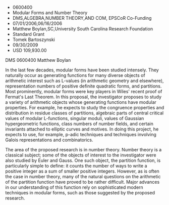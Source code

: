 
* 0600400
* Modular Forms and Number Theory
* DMS,ALGEBRA,NUMBER THEORY,AND COM, EPSCoR Co-Funding
* 07/01/2006,06/16/2006
* Matthew Boylan,SC,University South Carolina Research Foundation
* Standard Grant
* Tomek Bartoszynski
* 09/30/2009
* USD 109,930.00

DMS 0600400 Matthew Boylan

In the last few decades, modular forms have been studied intensely. They
naturally occur as generating functions for many diverse objects of arithmetic
interest such as L-values (in arithmetic geometry and elsewhere), representation
numbers of positive definite quadratic forms, and partitions. Most prominently,
modular forms were key players in Wiles' recent proof of Fermat's Last Theorem.
In this proposal, the investigator proposes to study a variety of arithmetic
objects whose generating functions have modular properties. For example, he
expects to study the congruence properties and distribution in residue classes
of partitions, algebraic parts of central critical values of modular
L-functions, singular moduli, values of Gaussian hypergeometric functions, class
numbers of number fields, and certain invariants attached to elliptic curves and
motives. In doing this project, he expects to use, for example, p-adic
techniques and techniques involving Galois representations and combinatorics.

The area of the proposed research is in number theory. Number theory is a
classical subject; some of the objects of interest to the investigator were also
studied by Euler and Gauss. One such object, the partition function, is
particularly simple to define: it counts the number of ways to write a positive
integer as a sum of smaller positive integers. However, as is often the case in
number theory, many of the natural questions on the arithmetic of the partition
function have proved to be rather difficult. Major advances in our understanding
of this function rely on sophisticated modern techniques in modular forms, such
as those suggested by the proposed research.
